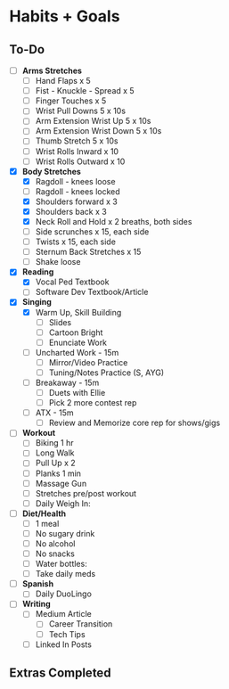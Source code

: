 # Habits + Goals

## To-Do

- [ ] <b>Arms Stretches</b>
  - [ ] Hand Flaps x 5
  - [ ] Fist - Knuckle - Spread x 5
  - [ ] Finger Touches x 5
  - [ ] Wrist Pull Downs 5 x 10s
  - [ ] Arm Extension Wrist Up 5 x 10s
  - [ ] Arm Extension Wrist Down 5 x 10s
  - [ ] Thumb Stretch 5 x 10s
  - [ ] Wrist Rolls Inward x 10
  - [ ] Wrist Rolls Outward x 10
- [x] <b>Body Stretches</b>
  - [x] Ragdoll - knees loose
  - [ ] Ragdoll - knees locked
  - [x] Shoulders forward x 3
  - [x] Shoulders back x 3
  - [x] Neck Roll and Hold x 2 breaths, both sides
  - [ ] Side scrunches x 15, each side
  - [ ] Twists x 15, each side
  - [ ] Sternum Back Stretches x 15
  - [ ] Shake loose
- [x] <b>Reading</b>
  - [x] Vocal Ped Textbook
  - [ ] Software Dev Textbook/Article
- [x] <b>Singing</b>
  - [x] Warm Up, Skill Building
    - [ ] Slides
    - [ ] Cartoon Bright
    - [ ] Enunciate Work
  - [ ] Uncharted Work - 15m
    - [ ] Mirror/Video Practice
    - [ ] Tuning/Notes Practice (S, AYG)
  - [ ] Breakaway - 15m
    - [ ] Duets with Ellie
    - [ ] Pick 2 more contest rep
  - [ ] ATX - 15m
    - [ ] Review and Memorize core rep for shows/gigs
- [ ] <b>Workout</b>
  - [ ] Biking 1 hr
  - [ ] Long Walk
  - [ ] Pull Up x 2
  - [ ] Planks 1 min
  - [ ] Massage Gun
  - [ ] Stretches pre/post workout
  - [ ] Daily Weigh In: 
- [ ] <b>Diet/Health</b>
  - [ ] 1 meal
  - [ ] No sugary drink
  - [ ] No alcohol
  - [ ] No snacks
  - [ ] Water bottles: 
  - [ ] Take daily meds
- [ ] <b>Spanish</b>
  - [ ] Daily DuoLingo
- [ ] <b>Writing</b>
  - [ ] Medium Article
    - [ ] Career Transition
    - [ ] Tech Tips
  - [ ] Linked In Posts

## Extras Completed 

